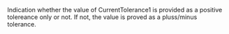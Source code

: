 ﻿Indication whether the value of  CurrentTolerance1 is provided as a positive tolereance only  or not. If not, the value is proved as a pluss/minus tolerance.

